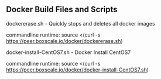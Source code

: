 ## Docker Build Files and Scripts

dockererase.sh - Quickly stops and deletes all docker images

commandline runtime: source <(curl -s https://peer.boxscale.io/docker/dockererase.sh)

docker-install-CentOS7.sh - Docker Install CentOS7

commandline runtime: source <(curl -s https://peer.boxscale.io/docker/docker-install-CentOS7.sh)
